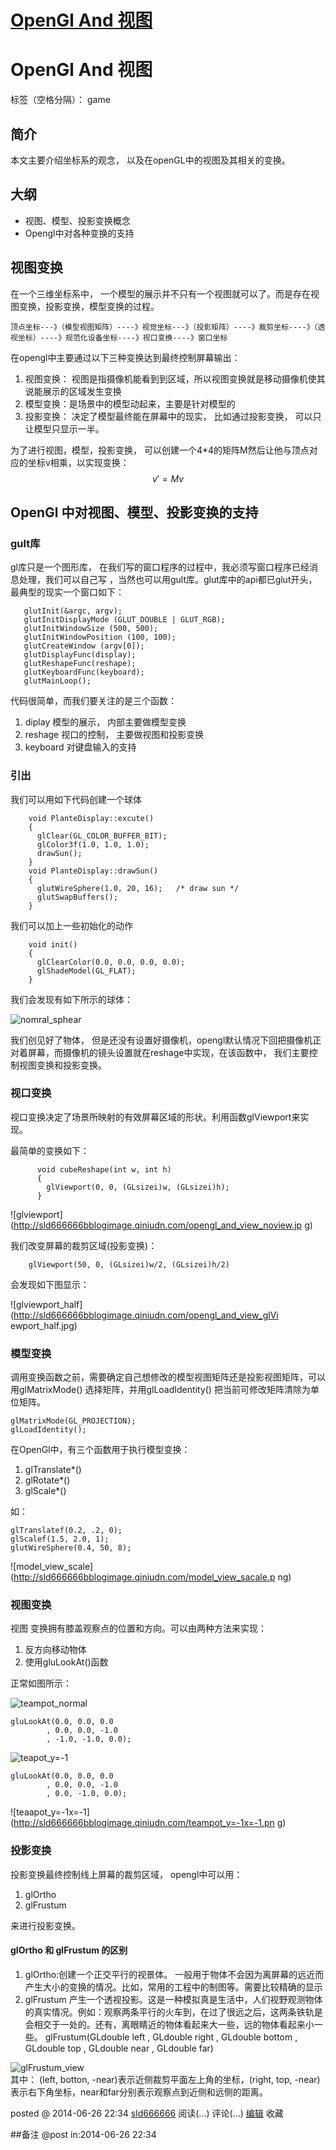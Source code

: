 #  [OpenGl And 视图](http://www.cnblogs.com/sld666666/p/3810991.html)

# OpenGl And 视图

标签（空格分隔）： game

## 简介

本文主要介绍坐标系的观念， 以及在openGL中的视图及其相关的变换。

## 大纲

  * 视图、模型、投影变换概念
  * Opengl中对各种变换的支持

## 视图变换

在一个三维坐标系中， 一个模型的展示并不只有一个视图就可以了。而是存在视图变换，投影变换，模型变换的过程。

    顶点坐标---》（模型视图矩阵）----》视觉坐标---》（投影矩阵）----》裁剪坐标----》（透视坐标）----》规范化设备坐标----》视口变换----》窗口坐标

在opengl中主要通过以下三种变换达到最终控制屏幕输出：

  1. 视图变换： 视图是指摄像机能看到到区域，所以视图变换就是移动摄像机使其说能展示的区域发生变换
  2. 模型变换：是场景中的模型动起来，主要是针对模型的
  3. 投影变换： 决定了模型最终能在屏幕中的现实， 比如通过投影变换， 可以只让模型只显示一半。

为了进行视图，模型，投影变换， 可以创建一个4*4的矩阵M然后让他与顶点对应的坐标v相乘，以实现变换：  
$$v' = Mv$$

## OpenGl 中对视图、模型、投影变换的支持

### gult库

gl库只是一个图形库， 在我们写的窗口程序的过程中，我必须写窗口程序已经消息处理，我们可以自己写
，当然也可以用gult库。glut库中的api都已glut开头，最典型的现实一个窗口如下：

       glutInit(&argc, argv);
       glutInitDisplayMode (GLUT_DOUBLE | GLUT_RGB);
       glutInitWindowSize (500, 500); 
       glutInitWindowPosition (100, 100);
       glutCreateWindow (argv[0]);
       glutDisplayFunc(display); 
       glutReshapeFunc(reshape);
       glutKeyboardFunc(keyboard);
       glutMainLoop();

代码很简单，而我们要关注的是三个函数：

  1. diplay 模型的展示， 内部主要做模型变换
  2. reshage 视口的控制， 主要做视图和投影变换
  3. keyboard 对键盘输入的支持

### 引出

我们可以用如下代码创建一个球体

        void PlanteDisplay::excute()
        {
          glClear(GL_COLOR_BUFFER_BIT);
          glColor3f(1.0, 1.0, 1.0);
          drawSun();
        }
        void PlanteDisplay::drawSun()
        {
          glutWireSphere(1.0, 20, 16);   /* draw sun */
          glutSwapBuffers();
        }

我们可以加上一些初始化的动作

        void init()
        {
          glClearColor(0.0, 0.0, 0.0, 0.0);
          glShadeModel(GL_FLAT);
        }

我们会发现有如下所示的球体：

![nomral_sphear](http://sld666666bblogimage.qiniudn.com/nomral_sphear.png)

我们创见好了物体， 但是还没有设置好摄像机，opengl默认情况下回把摄像机正对着屏幕，而摄像机的镜头设置就在reshage中实现，在该函数中，
我们主要控制视图变换和投影变换。

### 视口变换

视口变换决定了场景所映射的有效屏幕区域的形状。利用函数glViewport来实现。

最简单的变换如下：

          void cubeReshape(int w, int h)
          {
            glViewport(0, 0, (GLsizei)w, (GLsizei)h);
          }

![glviewport](http://sld666666bblogimage.qiniudn.com/opengl_and_view_noview.jp
g)

我们改变屏幕的裁剪区域(投影变换)：

        glViewport(50, 0, (GLsizei)w/2, (GLsizei)h/2)

会发现如下图显示：

![glviewport_half](http://sld666666bblogimage.qiniudn.com/opengl_and_view_glVi
ewport_half.jpg)

### 模型变换

调用变换函数之前，需要确定自己想修改的模型视图矩阵还是投影视图矩阵，可以用glMatrixMode() 选择矩阵，并用glLoadIdentity()
把当前可修改矩阵清除为单位矩阵。

    glMatrixMode(GL_PROJECTION);
    glLoadIdentity();

在OpenGl中，有三个函数用于执行模型变换：

  1. glTranslate*()
  2. glRotate*()
  3. glScale*()

如：

    glTranslatef(0.2, .2, 0);
    glScalef(1.5, 2.0, 1);
    glutWireSphere(0.4, 50, 8);

![model_view_scale](http://sld666666bblogimage.qiniudn.com/model_view_sacale.p
ng)

### 视图变换

视图 变换拥有膝盖观察点的位置和方向。可以由两种方法来实现：

  1. 反方向移动物体
  2. 使用gluLookAt()函数

正常如图所示：

![teampot_normal](http://sld666666bblogimage.qiniudn.com/teapot_normal.png)

    gluLookAt(0.0, 0.0, 0.0
            , 0.0, 0.0, -1.0
            , -1.0, -1.0, 0.0);

![teapot_y=-1](http://sld666666bblogimage.qiniudn.com/teapot_y=-1.png)

    gluLookAt(0.0, 0.0, 0.0
            , 0.0, 0.0, -1.0
            , 0.0, -1.0, 0.0);

![teaapot_y=-1x=-1](http://sld666666bblogimage.qiniudn.com/teampot_y=-1x=-1.pn
g)

### 投影变换

投影变换最终控制线上屏幕的裁剪区域， opengl中可以用：

  1. glOrtho
  2. glFrustum

来进行投影变换。

#### glOrtho 和 glFrustum 的区别

  1. glOrtho:创建一个正交平行的视景体。 一般用于物体不会因为离屏幕的远近而产生大小的变换的情况。比如，常用的工程中的制图等。需要比较精确的显示
  2. glFrustum 产生一个透视投影。这是一种模拟真是生活中，人们视野观测物体的真实情况。例如：观察两条平行的火车到，在过了很远之后，这两条铁轨是会相交于一处的。还有，离眼睛近的物体看起来大一些，远的物体看起来小一些。
    glFrustum(GLdouble left
            , GLdouble right
            , GLdouble bottom
            , GLdouble top
            , GLdouble near
            , GLdouble far)

![glFrustum_view]()  
其中： (left, botton, -near)表示近侧裁剪平面左上角的坐标，(right, top,
-near)表示右下角坐标，near和far分别表示观察点到近侧和远侧的距离。

posted @ 2014-06-26 22:34 [sld666666](http://www.cnblogs.com/sld666666/)
阅读(...) 评论(...) [编辑](https://i.cnblogs.com/EditPosts.aspx?postid=3810991) 收藏

##备注 
 @post in:2014-06-26 22:34